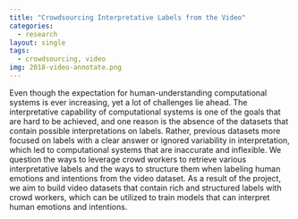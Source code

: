 ```yaml
---
title: "Crowdsourcing Interpretative Labels from the Video"
categories:
  - research
layout: single
tags:
  - crowdsourcing, video
img: 2018-video-annotate.png
---
```

Even though the expectation for human-understanding computational systems is ever increasing, yet a lot of challenges lie ahead. The interpretative capability of computational systems is one of the goals that are hard to be achieved, and one reason is the absence of the datasets that contain possible interpretations on labels. Rather, previous datasets more focused on labels with a clear answer or ignored variability in interpretation, which led to computational systems that are inaccurate and inflexible. We question the ways to leverage crowd workers to retrieve various interpretative labels and the ways to structure them when labeling human emotions and intentions from the video dataset. As a result of the project, we aim to build video datasets that contain rich and structured labels with crowd workers, which can be utilized to train models that can interpret human emotions and intentions.
